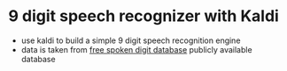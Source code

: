 # 9 digit speech recognizer with Kaldi

- use kaldi to build a simple 9 digit speech recognition engine
- data is taken from [free spoken digit database](https://github.com/Jakobovski/free-spoken-digit-dataset) publicly available database

